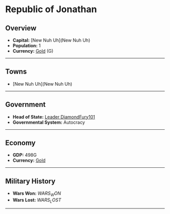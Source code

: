 # Republic of Jonathan

## Overview

- **Capital:** [New Nuh Uh](New Nuh Uh)
- **Population:** 1
- **Currency:** [Gold](Gold) (G)

---

## Towns

- [New Nuh Uh](New Nuh Uh)

---

## Government

- **Head of State:** [Leader DiamondFury101](DiamondFury101)
- **Governmental System:** Autocracy

---

## Economy

- **GDP:** 498G
- **Currency:** [Gold](Gold)

---

## Military History

- **Wars Won:** $WARS_WON$
- **Wars Lost:** $WARS_LOST$

---

